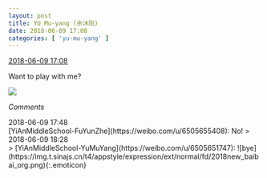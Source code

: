 ```yaml
---
layout: post
title: YU Mu-yang (余沐阳)
date: 2018-06-09 17:08
categories: [ 'yu-mu-yang' ]
---
```


<div class="weibo-info">
  <a href="https://weibo.com/6505651747/GkzWPBT5N">2018-06-09 17:08</a>
</div>

Want to play with me?

<!-- more -->

<a href="http://wx1.sinaimg.cn/mw690/0076h3cTgy1fs51g8ar86j31og2iohdx.jpg">
  <img class="weibo-pic-preview" src="http://wx1.sinaimg.cn/orj360/0076h3cTgy1fs51g8ar86j31og2iohdx.jpg" />
</a>

*Comments*

<div class="weibo-info">2018-06-09 17:48</div>
[YiAnMiddleSchool-FuYunZhe](https://weibo.com/u/6505655408): No!
> <div class="weibo-info">2018-06-09 18:28</div>
> [YiAnMiddleSchool-YuMuYang](https://weibo.com/u/6505651747): ![bye](https://img.t.sinajs.cn/t4/appstyle/expression/ext/normal/fd/2018new_baibai_org.png){:.emoticon}
